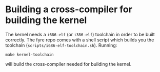 # Building a cross-compiler for building the kernel
The kernel needs a `i686-elf` (or `i386-elf`) toolchain in order to be built correctly. The fyre repo comes with a shell script which builds you the toolchain (`scripts/i686-elf-toolchain.sh`). Running:
```
make kernel-toolchain
```
will build the cross-compiler needed for building the kernel.